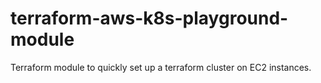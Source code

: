 # terraform-aws-k8s-playground-module
Terraform module to quickly set up a terraform cluster on EC2 instances.
